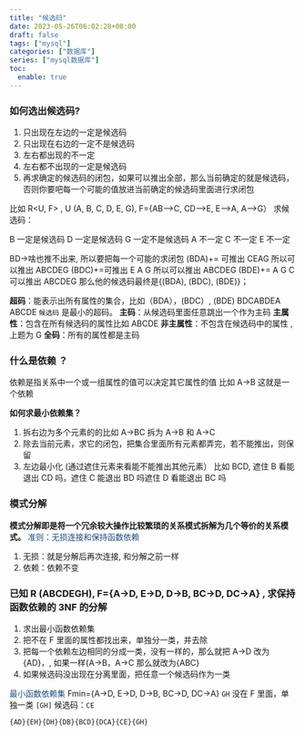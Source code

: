 ```yaml
---
title: "候选码"
date: 2023-05-26T06:02:28+08:00
draft: false
tags: ["mysql"]
categories: ["数据库"]
series: ["mysql数据库"]
toc:
  enable: true
---
```


### 如何选出候选码?

1) 只出现在左边的一定是候选码
2) 只出现在右边的一定不是候选码
3) 左右都出现的不一定
4) 左右都不出现的一定是候选码
5) 再求确定的候选码的闭包，如果可以推出全部，那么当前确定的就是候选码，否则你要吧每一个可能的值放进当前确定的候选码里面进行求闭包

比如
R<U, F> , U (A, B, C, D, E, G), F={AB-->C, CD-->E, E-->A, A-->G）
求候选码：

B 一定是候选码 D 一定是候选码
G 一定不是候选码
A 不一定 C 不一定 E 不一定

BD->啥也推不出来, 所以要把每一个可能的求闭包
(BDA)+= 可推出 CEAG
所以可以推出 ABCDEG
(BDC)+=可推出 E A G
所以可以推出 ABCDEG
(BDE)+= A G C
可以推出 ABCDEG
那么他的候选码最终是{(BDA), (BDC), (BDE)}；

**超码**：能表示出所有属性的集合，比如（BDA），(BDC）, (BDE) BDCABDEA ABCDE `候选码` 是最小的超码。
**主码**：从候选码里面任意跳出一个作为主码
**主属性**：包含在所有候选码的属性比如 ABCDE
**非主属性**：不包含在候选码中的属性 , 上题为 G
**全码**：所有的属性都是主码

### 什么是依赖 ？

依赖是指关系中一个或一组属性的值可以决定其它属性的值
比如 A->B 这就是一个依赖

**如何求最小依赖集？**

1) 拆右边为多个元素的的比如 A->BC 拆为 A->B 和 A->C
2) 除去当前元素，求它的闭包，把集合里面所有元素都弄完，若不能推出，则保留
3) 左边最小化 (通过遮住元素来看能不能推出其他元素） 比如 BCD, 遮住 B 看能退出 CD 吗，遮住 C 能退出 BD 吗遮住 D 看能退出 BC 吗


### 模式分解

**模式分解即是将一个冗余较大操作比较繁琐的关系模式拆解为几个等价的关系模式。**
<font color="#1f497d">准则：无损连接和保持函数依赖</font>
1. 无损：就是分解后再次连接, 和分解之前一样
2. 依赖：依赖不变


### 已知 R (ABCDEGH), F={A->D, E->D, D->B, BC->D, DC->A} , 求保持函数依赖的 3NF 的分解

1. 求出最小函数依赖集
2. 把不在 F 里面的属性都找出来，单独分一类，并去除
3. 把每一个依赖左边相同的分成一类，没有一样的，那么就把 A->D 改为 {AD}，, 如果一样{A->B，A->C 那么就改为{ABC}
4. 如果候选码没出现在分离里面，把任意一个候选码作为一类

<font color="#1f497d">最小函数依赖集</font> Fmin={A->D, E->D, D->B, BC->D, DC->A}
`GH` 没在 F 里面，单独一类 `[GH]`
候选码：`CE`

`{AD}{EH}{DH}{DB}{BCD}{DCA}{CE}{GH}`
